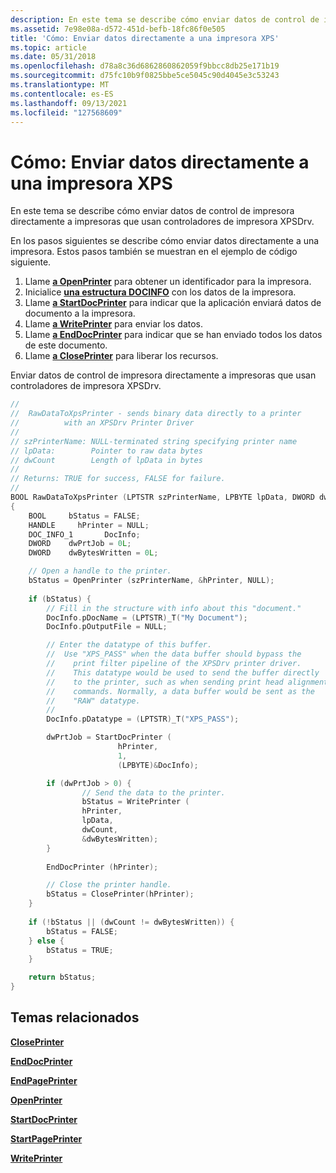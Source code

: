 ```yaml
---
description: En este tema se describe cómo enviar datos de control de impresora directamente a impresoras que usan controladores de impresora XPSDrv.
ms.assetid: 7e98e08a-d572-451d-befb-18fc86f0e505
title: 'Cómo: Enviar datos directamente a una impresora XPS'
ms.topic: article
ms.date: 05/31/2018
ms.openlocfilehash: d78a8c36d6862860862059f9bbcc8db25e171b19
ms.sourcegitcommit: d75fc10b9f0825bbe5ce5045c90d4045e3c53243
ms.translationtype: MT
ms.contentlocale: es-ES
ms.lasthandoff: 09/13/2021
ms.locfileid: "127568609"
---
```

# <a name="how-to-send-data-directly-to-an-xps-printer"></a>Cómo: Enviar datos directamente a una impresora XPS

En este tema se describe cómo enviar datos de control de impresora directamente a impresoras que usan controladores de impresora XPSDrv.

En los pasos siguientes se describe cómo enviar datos directamente a una impresora. Estos pasos también se muestran en el ejemplo de código siguiente.

1.  Llame [**a OpenPrinter**](openprinter.md) para obtener un identificador para la impresora.
2.  Inicialice [**una estructura DOCINFO**](/windows/desktop/api/wingdi/ns-wingdi-docinfoa) con los datos de la impresora.
3.  Llame [**a StartDocPrinter**](startdocprinter.md) para indicar que la aplicación enviará datos de documento a la impresora.
4.  Llame [**a WritePrinter**](writeprinter.md) para enviar los datos.
5.  Llame [**a EndDocPrinter**](enddocprinter.md) para indicar que se han enviado todos los datos de este documento.
6.  Llame [**a ClosePrinter**](closeprinter.md) para liberar los recursos.

Enviar datos de control de impresora directamente a impresoras que usan controladores de impresora XPSDrv.


```C++
// 
//  RawDataToXpsPrinter - sends binary data directly to a printer 
//          with an XPSDrv Printer Driver 
//  
// szPrinterName: NULL-terminated string specifying printer name 
// lpData:        Pointer to raw data bytes 
// dwCount        Length of lpData in bytes 
//  
// Returns: TRUE for success, FALSE for failure. 
//  
BOOL RawDataToXpsPrinter (LPTSTR szPrinterName, LPBYTE lpData, DWORD dwCount)
{
    BOOL     bStatus = FALSE;
    HANDLE     hPrinter = NULL;
    DOC_INFO_1       DocInfo;
    DWORD    dwPrtJob = 0L;
    DWORD    dwBytesWritten = 0L;

    // Open a handle to the printer. 
    bStatus = OpenPrinter (szPrinterName, &hPrinter, NULL);
    
    if (bStatus) {
        // Fill in the structure with info about this "document." 
        DocInfo.pDocName = (LPTSTR)_T("My Document");
        DocInfo.pOutputFile = NULL;

        // Enter the datatype of this buffer.
        //  Use "XPS_PASS" when the data buffer should bypass the 
        //    print filter pipeline of the XPSDrv printer driver. 
        //    This datatype would be used to send the buffer directly 
        //    to the printer, such as when sending print head alignment 
        //    commands. Normally, a data buffer would be sent as the
        //    "RAW" datatype.
        //
        DocInfo.pDatatype = (LPTSTR)_T("XPS_PASS");

        dwPrtJob = StartDocPrinter (
                        hPrinter,
                        1,
                        (LPBYTE)&DocInfo);

        if (dwPrtJob > 0) {
                // Send the data to the printer. 
                bStatus = WritePrinter (
                hPrinter,
                lpData,
                dwCount,
                &dwBytesWritten);
        }
        
        EndDocPrinter (hPrinter);

        // Close the printer handle. 
        bStatus = ClosePrinter(hPrinter);
    }
    
    if (!bStatus || (dwCount != dwBytesWritten)) {
        bStatus = FALSE;
    } else {
        bStatus = TRUE;
    }

    return bStatus;
}
```



## <a name="related-topics"></a>Temas relacionados

<dl> <dt>

[**ClosePrinter**](closeprinter.md)
</dt> <dt>

[**EndDocPrinter**](enddocprinter.md)
</dt> <dt>

[**EndPagePrinter**](endpageprinter.md)
</dt> <dt>

[**OpenPrinter**](openprinter.md)
</dt> <dt>

[**StartDocPrinter**](startdocprinter.md)
</dt> <dt>

[**StartPagePrinter**](startpageprinter.md)
</dt> <dt>

[**WritePrinter**](writeprinter.md)
</dt> </dl>

 

 
